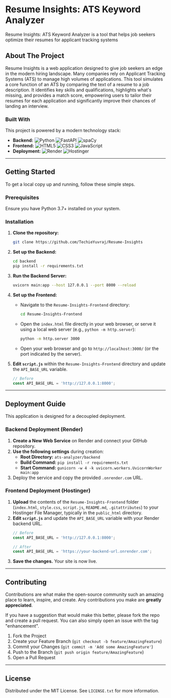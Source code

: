 # Resume Insights: ATS Keyword Analyzer
Resume Insights: ATS Keyword Analyzer is a tool that helps job seekers optimize their resumes for applicant tracking systems

## About The Project

Resume Insights is a web application designed to give job seekers an edge in the modern hiring landscape. Many companies rely on Applicant Tracking Systems (ATS) to manage high volumes of applications. This tool simulates a core function of an ATS by comparing the text of a resume to a job description. It identifies key skills and qualifications, highlights what's missing, and provides a match score, empowering users to tailor their resumes for each application and significantly improve their chances of landing an interview.

### Built With

This project is powered by a modern technology stack:

*   **Backend:**
    ![Python](https://img.shields.io/badge/Python-3776AB?style=for-the-badge&logo=python&logoColor=white)
    ![FastAPI](https://img.shields.io/badge/FastAPI-005571?style=for-the-badge&logo=fastapi&logoColor=white)
    ![spaCy](https://img.shields.io/badge/spaCy-09A3D5?style=for-the-badge&logo=spacy&logoColor=white)
*   **Frontend:**
    ![HTML5](https://img.shields.io/badge/HTML5-E34F26?style=for-the-badge&logo=html5&logoColor=white)
    ![CSS3](https://img.shields.io/badge/CSS3-1572B6?style=for-the-badge&logo=css3&logoColor=white)
    ![JavaScript](https://img.shields.io/badge/JavaScript-F7DF1E?style=for-the-badge&logo=javascript&logoColor=black)
*   **Deployment:**
    ![Render](https://img.shields.io/badge/Render-46E3B7?style=for-the-badge&logo=render&logoColor=white)
    ![Hostinger](https://img.shields.io/badge/Hostinger-673DE6?style=for-the-badge&logo=hostinger&logoColor=white)

---

## Getting Started

To get a local copy up and running, follow these simple steps.

### Prerequisites

Ensure you have Python 3.7+ installed on your system.

### Installation

1.  **Clone the repository:**
    ```sh
    git clone https://github.com/TechieYuvraj/Resume-Insights
    ```
2.  **Set up the Backend:**
    ```sh
    cd backend
    pip install -r requirements.txt
    ```
3.  **Run the Backend Server:**
    ```sh
    uvicorn main:app --host 127.0.0.1 --port 8000 --reload
    ```
4.  **Set up the Frontend:**
    *   Navigate to the `Resume-Insights-Frontend` directory:
        ```sh
        cd Resume-Insights-Frontend
        ```
    *   Open the `index.html` file directly in your web browser, or serve it using a local web server (e.g., `python -m http.server`):
        ```sh
        python -m http.server 3000
        ```
    *   Open your web browser and go to `http://localhost:3000/` (or the port indicated by the server).

5. **Edit `script.js`** within the `Resume-Insights-Frontend` directory and update the `API_BASE_URL` variable. 
    ```javascript
    // Before
    const API_BASE_URL = 'http://127.0.0.1:8000';
    ```

---

## Deployment Guide

This application is designed for a decoupled deployment.

### Backend Deployment (Render)

1.  **Create a New Web Service** on Render and connect your GitHub repository.
2.  **Use the following settings** during creation:
    *   **Root Directory:** `ats-analyzer/backend`
    *   **Build Command:** `pip install -r requirements.txt`
    *   **Start Command:** `gunicorn -w 4 -k uvicorn.workers.UvicornWorker main:app`
3.  Deploy the service and copy the provided `.onrender.com` URL.

### Frontend Deployment (Hostinger)

1.  **Upload** the contents of the `Resume-Insights-Frontend` folder (`index.html`, `style.css`, `script.js`, `README.md`, `.gitattributes`) to your Hostinger File Manager, typically in the `public_html` directory.
2.  **Edit `script.js`** and update the `API_BASE_URL` variable with your Render backend URL.
    ```javascript
    // Before
    const API_BASE_URL = 'http://127.0.0.1:8000';

    // After
    const API_BASE_URL = 'https://your-backend-url.onrender.com';
    ```
3.  **Save the changes.** Your site is now live.

---

## Contributing

Contributions are what make the open-source community such an amazing place to learn, inspire, and create. Any contributions you make are **greatly appreciated**.

If you have a suggestion that would make this better, please fork the repo and create a pull request. You can also simply open an issue with the tag "enhancement".

1.  Fork the Project
2.  Create your Feature Branch (`git checkout -b feature/AmazingFeature`)
3.  Commit your Changes (`git commit -m 'Add some AmazingFeature'`)
4.  Push to the Branch (`git push origin feature/AmazingFeature`)
5.  Open a Pull Request

---

## License

Distributed under the MIT License. See `LICENSE.txt` for more information.
